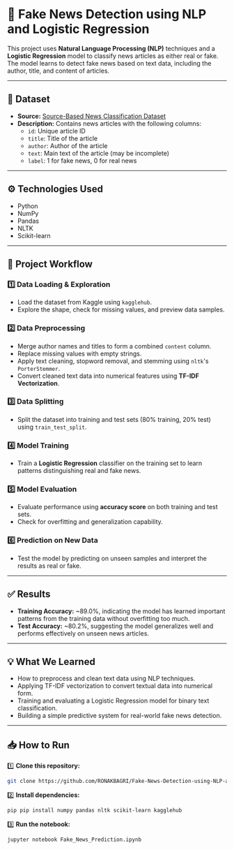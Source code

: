 # 📰 Fake News Detection using NLP and Logistic Regression

This project uses **Natural Language Processing (NLP)** techniques and a **Logistic Regression** model to classify news articles as either real or fake. The model learns to detect fake news based on text data, including the author, title, and content of articles.

---

## 📄 Dataset

- **Source:** [Source-Based News Classification Dataset](https://www.kaggle.com/datasets/ruchi798/source-based-news-classification)
- **Description:** Contains news articles with the following columns:
  - `id`: Unique article ID
  - `title`: Title of the article
  - `author`: Author of the article
  - `text`: Main text of the article (may be incomplete)
  - `label`: 1 for fake news, 0 for real news

---

## ⚙️ Technologies Used

- Python
- NumPy
- Pandas
- NLTK
- Scikit-learn

---

## 🚀 Project Workflow

### 1️⃣ Data Loading & Exploration
- Load the dataset from Kaggle using `kagglehub`.
- Explore the shape, check for missing values, and preview data samples.

### 2️⃣ Data Preprocessing
- Merge author names and titles to form a combined `content` column.
- Replace missing values with empty strings.
- Apply text cleaning, stopword removal, and stemming using `nltk`'s `PorterStemmer`.
- Convert cleaned text data into numerical features using **TF-IDF Vectorization**.

### 3️⃣ Data Splitting
- Split the dataset into training and test sets (80% training, 20% test) using `train_test_split`.

### 4️⃣ Model Training
- Train a **Logistic Regression** classifier on the training set to learn patterns distinguishing real and fake news.

### 5️⃣ Model Evaluation
- Evaluate performance using **accuracy score** on both training and test sets.
- Check for overfitting and generalization capability.

### 6️⃣ Prediction on New Data
- Test the model by predicting on unseen samples and interpret the results as real or fake.

---

## ✅ Results

- **Training Accuracy:** ~89.0%, indicating the model has learned important patterns from the training data without overfitting too much.
- **Test Accuracy:** ~80.2%, suggesting the model generalizes well and performs effectively on unseen news articles.

---

## 💡 What We Learned

- How to preprocess and clean text data using NLP techniques.
- Applying TF-IDF vectorization to convert textual data into numerical form.
- Training and evaluating a Logistic Regression model for binary text classification.
- Building a simple predictive system for real-world fake news detection.

---

## 📥 How to Run

1️⃣ **Clone this repository:**

```bash
git clone https://github.com/RONAKBAGRI/Fake-News-Detection-using-NLP-and-Logistic-Regression.git
```

2️⃣ **Install dependencies:**
```bash
pip pip install numpy pandas nltk scikit-learn kagglehub
```

3️⃣ **Run the notebook:**
```bash
jupyter notebook Fake_News_Prediction.ipynb
```